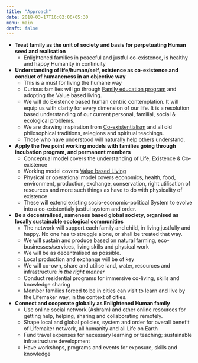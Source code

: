 ```yaml
---
title: "Approach"
date: 2018-03-17T16:02:06+05:30
menu: main
draft: false 
---
```


- **Treat family as the unit of society and basis for perpetuating Human seed and realisation**
  - Enlightened families in peaceful and justful co-existence, is healthy and happy Humanity in continuity
- **Understanding of life/human/self, existence as co-existence and conduct of humaneness in an objective way**
  - This is a must for living the humane way
  - Curious families will go through [Family education program](/model) and adopting the Value based living.
  - We will do Existence based human centric contemplation. It will equip us with clarity for every dimension of our life. It is a resolution based understanding of our current personal, familial, social & ecological problems. 
  - We are drawing inspiration from [Co-existentialism](http://www.madhyastha-darshan.info) and all old philosophical traditions, relegions and spiritual teachings.
  - Those who have understood will naturally help others understand. 
- **Apply the five point working models with families going through incubation program, and permanent members**
  - Conceptual model covers the understanding of Life, Existence & Co-existence
  - Working model covers [Value based Living](/values)  
  - Physical or operational model covers economics, health, food, environment, production, exchange, conservation, right utilisation of resources and more such things as have to do with physicality of existence
  - These will extend existing socio-economic-political System to evolve into a co-existentialy justful system and order.
- **Be a decentralised, sameness based global society, organised as locally sustainable ecological communities** 
  - The network will support each family and child, in living justfully and happy. No one has to struggle alone, or shall be treated that way. 
  - We will sustain and produce based on natural farming, eco-businesses/services, living skills and physical work
  - We will be as decentralised as possible. 
  - Local production and exchange will be of key
  - We will co-own, share and utilise land, water, resources and infrastructure *in the right manner*
  - Conduct residential programs for immersive co-living, skills and knowledge sharing
  - Member families forced to be in cities can visit to learn and live by the Lifemaker way, in the context of cities.
- **Connect and cooperate globally as Enlightened Human family**
  - Use online social network (Ashram) and other online resources for getting help, helping, sharing and collaborating remotely.
  - Shape local and global policies, system and order for overall benefit of Lifemaker network, all humanity and all Life on Earth
  - Fund travel expenses for necessary learning or teaching; sustainable infrastructure development
  - Have workshops, programs and events for exposure, skills and knowledge
